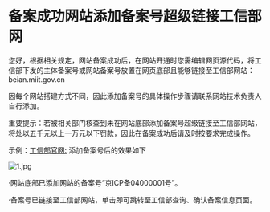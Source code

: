 # 备案成功网站添加备案号超级链接工信部网

您好，根据相关规定，网站备案成功后，在网站开通时您需编辑网页源代码，将工信部下发的主体备案号或网站备案号放置在网页底部且能够链接至工信部网站：beian.miit.gov.cn

因每个网站搭建方式不同，因此添加备案号的具体操作步骤请联系网站技术负责人自行添加。

重要提示：若被相关部门核查到未在网站底部添加备案号超级链接至工信部网站，将处以五千元以上一万元以下罚款，因此在备案成功后请及时按要求完成操作。

示例：[工信部官网:](beian.miit.gov.cn) 添加备案号后的效果如下

![1.jpg](https://github.com/jdcloudcom/cn/blob/joytaobao-beian-2020030701/image/ICP-License-Service/About-Adding-Hyperlink-Of-Record-Number-To-Website-cn-1.jpg)

·网站底部已添加网站的备案号“京ICP备04000001号”。

·备案号已链接至工信部网站，单击即可跳转至工信部查询、确认备案信息页面。
